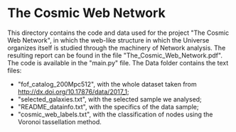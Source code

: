 # The Cosmic Web Network
This directory contains the code and data used for the project "The Cosmic Web Network", in which the web-like structure in which the Universe organizes itself is studied through the machinery of Network analysis. The resulting report can be found in the file "The_Cosmic_Web_Network.pdf". The code is available in the "main.py" file. The Data folder contains the text files:
- "fof_catalog_200Mpc512", with the whole dataset taken from http://dx.doi.org/10.17876/data/2017_1;
- "selected_galaxies.txt", with the selected sample we analysed;
- "README_datainfo.txt", with the specifics of the data sample;
- "cosmic_web_labels.txt", with the classification of nodes using the Voronoi tassellation method.
